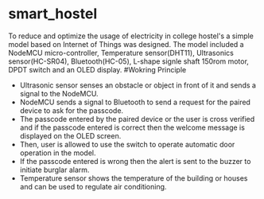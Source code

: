 # smart_hostel
To reduce and optimize the usage of electricity in college hostel's a simple model based on Internet of Things was designed. The model included a NodeMCU micro-controller, Temperature sensor(DHT11), Ultrasonics sensor(HC-SR04), Bluetooth(HC-05), L-shape signle shaft 150rom motor, DPDT switch and an OLED display.
#Wokring Principle
- Ultrasonic sensor senses an obstacle or object in front of it and sends a signal to the NodeMCU.
- NodeMCU sends a signal to Bluetooth to send a request for the paired device to ask for the passcode.
- The passcode entered by the paired device or the user is cross verified and if the passcode entered is correct then the welcome message is displayed on the OLED screen.
- Then, user is allowed to use the switch to operate automatic door operation in the model.
- If the passcode entered is wrong then the alert is sent to the buzzer to initiate burglar alarm.
- Temperature sensor shows the temperature of the building or houses and can be used to regulate air conditioning.
